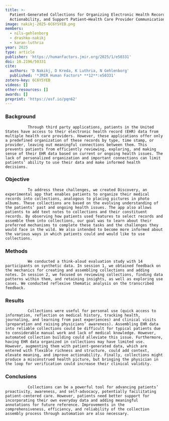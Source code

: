 ```yaml
---
title: >-
  Patient-Generated Collections for Organizing Electronic Health Record Data to Elevate Personal Meaning, Improve
  Actionability, and Support Patient–Health Care Provider Communication: Think-Aloud Evaluation Study
image: nakikj-2025-6C6YSYEB.png
members:
  - nils-gehlenborg
  - drashko-nakikj
  - karan-luthria
year: 2025
type: article
publisher: 'https://humanfactors.jmir.org/2025/1/e50331'
doi: 10.2196/50331
cite:
  authors: 'D Nakikj, D Kreda, K Luthria, N Gehlenborg'
  published: '*JMIR Human Factors* **12**:e50331'
zotero-key: 6C6YSYEB
videos: []
other-resources: []
awards: []
preprint: 'https://osf.io/pqn62'
---
```

### Background
              Through third party applications, patients in the United States have access to their electronic health record (EHR) data from multiple health care providers. However, these applications offer only a predefined organization of these records by type, time stamp, or provider, leaving out meaningful connections between them. This prevents patients from efficiently reviewing, exploring, and making sense of their EHR data based on current or ongoing health issues. The lack of personalized organization and important connections can limit patients’ ability to use their data and make informed health decisions.
            
            
### Objective
              To address these challenges, we created Discovery, an experimental app that enables patients to organize their medical records into collections, analogous to placing pictures in photo albums. These collections are based on the evolving understanding of the patients’ past and ongoing health issues. The app also allows patients to add text notes to collections and their constituent records. By observing how patients used features to select records and assemble them into collections, our goal was to learn about their preferred mechanisms to complete these tasks and the challenges they would face in the wild. We also intended to become more informed about the various ways in which patients could and would like to use collections.
            
            
### Methods
              We conducted a think-aloud evaluation study with 14 participants on synthetic data. In session 1, we obtained feedback on the mechanics for creating and assembling collections and adding notes. In session 2, we focused on reviewing collections, finding data patterns within them, and retaining insights, as well as exploring use cases. We conducted reflexive thematic analysis on the transcribed feedback.
            
            
### Results
              Collections were useful for personal use (quick access to information, reflection on medical history, tracking health, journaling, and learning from past experiences) and clinical visits (preparation and raising physicians’ awareness). Assembling EHR data into reliable collections could be difficult for typical patients due to considerable manual work and lack of medical knowledge. However, automated collection building could alleviate this issue. Furthermore, having EHR data organized in collections may have limited use. However, augmenting them with patient-generated data, which are entered with flexible richness and structure, could add context, elevate meaning, and improve actionability. Finally, collections might produce a misconstrued health picture, but bringing the physician in the loop for verification could increase their clinical validity.
            
            
### Conclusions
              Collections can be a powerful tool for advancing patients’ proactivity, awareness, and self-advocacy, potentially facilitating patient-centered care. However, patients need better support for incorporating their own everyday data and adding meaningful annotations for future reference. Improvements in the comprehensiveness, efficiency, and reliability of the collection assembly process through automation are also necessary.
